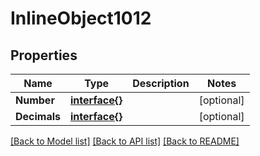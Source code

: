 # InlineObject1012

## Properties

Name | Type | Description | Notes
------------ | ------------- | ------------- | -------------
**Number** | [**interface{}**](.md) |  | [optional] 
**Decimals** | [**interface{}**](.md) |  | [optional] 

[[Back to Model list]](../README.md#documentation-for-models) [[Back to API list]](../README.md#documentation-for-api-endpoints) [[Back to README]](../README.md)


